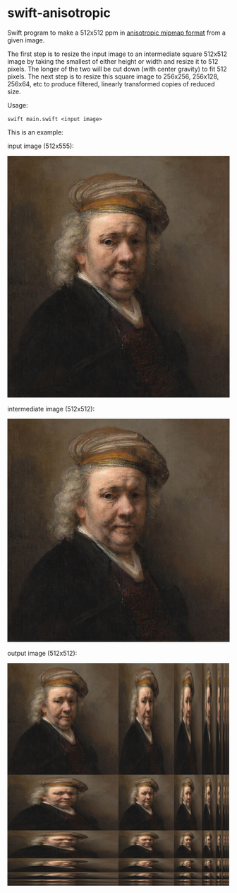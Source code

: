 # swift-anisotropic
Swift program to make a 512x512 ppm in [anisotropic mipmap format](https://en.wikipedia.org/wiki/Anisotropic_filtering#An_improvement_on_isotropic_MIP_mapping) from a given image. 

The first step is to resize the input image to an intermediate square 512x512 image by taking the smallest of either height or width and resize it to 512 pixels. The longer of the two will be cut down (with center gravity) to fit 512 pixels. The next step is to resize this square image to 256x256, 256x128, 256x64, etc to produce filtered, linearly transformed copies of reduced size.

Usage:

```shell
swift main.swift <input image>
```

This is an example:

input image (512x555):

![](assets/rembrandt.jpg)

intermediate image (512x512):

![](assets/square.jpg)

output image (512x512):

![](assets/rembrandt.jpg.jpg)


